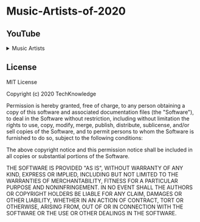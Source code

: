 # Music-Artists-of-2020


## YouTube  
  
<details>
<summary>Music Artists</summary>
<br>
List of music artists.
<br><br>
  
[![IMAGE ALT TEXT HERE](https://img.youtube.com/vi/sNUq3G_KhLY/0.jpg)](https://www.youtube.com/embed/tAG5ebYCAOQ)

</details>

## License

MIT License

Copyright (c) 2020 TechKnowledge 

Permission is hereby granted, free of charge, to any person obtaining a copy
of this software and associated documentation files (the "Software"), to deal
in the Software without restriction, including without limitation the rights
to use, copy, modify, merge, publish, distribute, sublicense, and/or sell
copies of the Software, and to permit persons to whom the Software is
furnished to do so, subject to the following conditions:

The above copyright notice and this permission notice shall be included in all
copies or substantial portions of the Software.

THE SOFTWARE IS PROVIDED "AS IS", WITHOUT WARRANTY OF ANY KIND, EXPRESS OR
IMPLIED, INCLUDING BUT NOT LIMITED TO THE WARRANTIES OF MERCHANTABILITY,
FITNESS FOR A PARTICULAR PURPOSE AND NONINFRINGEMENT. IN NO EVENT SHALL THE
AUTHORS OR COPYRIGHT HOLDERS BE LIABLE FOR ANY CLAIM, DAMAGES OR OTHER
LIABILITY, WHETHER IN AN ACTION OF CONTRACT, TORT OR OTHERWISE, ARISING FROM,
OUT OF OR IN CONNECTION WITH THE SOFTWARE OR THE USE OR OTHER DEALINGS IN THE
SOFTWARE.
